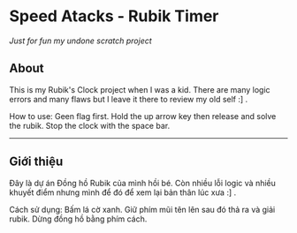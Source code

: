# Speed Atacks - Rubik Timer
*Just for fun my undone scratch project*

## About 
This is my Rubik's Clock project when I was a kid. There are many logic errors and many flaws but I leave it there to review my old self :] .

How to use: Geen flag first. Hold the up arrow key then release and solve the rubik. Stop the clock with the space bar.


---
## Giới thiệu
Đây là dự án Đồng hồ Rubik của mình hồi bé. Còn nhiều lỗi logic và nhiều khuyết điểm nhưng mình để đó để xem lại bản thân lúc xưa :] .

Cách sử dụng: Bấm lá cờ xanh. Giữ phím mũi tên lên sau đó thả ra và giải rubik. Dừng đồng hồ bằng phím cách.
